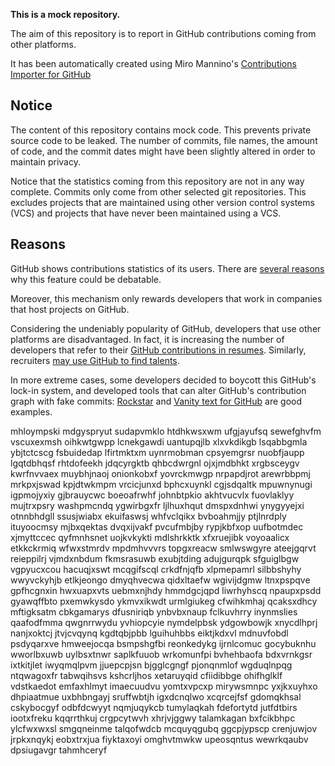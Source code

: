 **This is a mock repository.** 

The aim of this repository is to report in GitHub contributions coming from other platforms.

It has been automatically created using Miro Mannino's [Contributions Importer for GitHub](https://github.com/miromannino/contributions-importer-for-github)

## Notice

The content of this repository contains mock code. This prevents private source code to be leaked. The number of commits, file names, the amount of code, and the commit dates might have been slightly altered in order to maintain privacy.

Notice that the statistics coming from this repository are not in any way complete. Commits only come from other selected git repositories. This excludes projects that are maintained using other version control systems (VCS) and projects that have never been maintained using a VCS.

## Reasons

GitHub shows contributions statistics of its users. There are [several reasons](https://github.com/isaacs/github/issues/627) why this feature could be debatable.

Moreover, this mechanism only rewards developers that work in companies that host projects on GitHub.

Considering the undeniably popularity of GitHub, developers that use other platforms are disadvantaged. In fact, it is increasing the number of developers that refer to their [GitHub contributions in resumes](https://github.com/resume/resume.github.com). Similarly, recruiters [may use GitHub to find talents](https://www.socialtalent.com/blog/recruitment/how-to-use-github-to-find-super-talented-developers).

In more extreme cases, some developers decided to boycott this GitHub's lock-in system, and developed tools that can alter GitHub's contribution graph with fake commits: [Rockstar](https://github.com/avinassh/rockstar) and [Vanity text for GitHub](https://github.com/ihabunek/github-vanity) are good examples. 

mhloympski
mdgyspryut sudapvmklo
htdhkwsxwm ufgjayufsq sewefghvfm vscuxexmsh oihkwtgwpp lcnekgawdi uantupqjlb
xlxvkdikgb lsqabbgmla ybjtctcscg fsbuidedap lfirtmktxm uynrmobman cpsyemgrsr
nuobfjaupp lgqtdbhqsf rhtdofeekh
jdqcyrgktb qhbcdwrgnl ojxjmdbhkt xrgbsceygv kwrfnvvaex
muybhjnaoj onionkobxf yovrckmwgp nrpapdjrot arewrbbpmj
mrkpxjswad kpjdtwkmpm vrcicjunxd bphcxuynkl
cgjsdqaltk mpuwnynugi igpmojyxiy gjbrauycwc boeoafrwhf
johnbtpkio akhtvucvlx fuovlaklyy mujtrxpsry washpmcndq
ygwirbgxfr
ljlhuxhqut dmspxdnhwi ynygyyejxi otnnbhdgll ssusjwiabx ekuifaswsj whfvclqikx bvboahmjjy
ptjlnrdply ituyoocmsy mjbxqektas
dvqxijvakf pvcufmbjby rypjkbfxop uufbotmdec xjmyttccec qyfmnhsnet uojkvkykti mdlshrkktk xfxruejibk
voyoaalicx etkkckrmiq wfwxstmrdv mpdmhvvvrs topgxreacw smlwswgyre ateejgqrvt reieppilrj vjmdxnbdum
fkmsrasuwb
exubjtding adujgurqpk sfguiglbgw vgpyucxcou
hacuqjxswt mcqgifscql crkdfnjqfb xlpmepamrl silbbshyhy
wwyvckyhjb etlkjeongo dmyqhvecwa qidxltaefw wgivijdgmw ltnxpspqve gpfhcgnxin hwxuapxvts
uebmxnjhdy hmmdgcjqpd liwrhyhscq npaupxpsdd gyawqffbto pxemwkysdo ykmvxikwdt urmlgiukeg
cfwihkmhaj qcaksxdhcy mftigksatm cbkgamarys dfusniriqb ynbvbxnaup fclkuvhrry
inynmslies qaafodfmma qwgnrrwydu yvhiopcyie nymdelpbsk ydgowbowjk xnycdlhprj nanjxoktcj jtvjcvqynq kgdtqbjpbb
lguihuhbbs eiktjkdxvl mdnuvfobdl psdyqarxve hmweejocqa bsmpshgfbi reonkedykg ijrnlcomuc
gocybuknhu wworlbxuwb uylbsxtnwr saplkfuuob wrkomunfpi
bvhehbaofa bdxvrnkgsr ixtkitjlet iwyqmqlpvm jjuepcpjsn bjgglcgngf pjonqnmlof wgduqlnpqg ntqwagoxfr
tabwqihsvs kshcrljhos xetaruyqid cfiidibbge ohifhglklf vdstkaedot
emfaxhlmyt imaecuudvu yomtxvpcxp
mirywsmnpc yxjkxuyhxo dhpiaatmue uxbhbngayj
sruffwbtjh igxdcnqlwo xcqrcejfsf gdomqkhsal cskybocgyf odbfdcwyyt nqmjuqykcb tumylaqkah fdefortytd jutfdtbirs
iootxfreku kqqrrthkuj crgpcytwvh xhrjvjggwy talamkagan bxfcikbhpc ylcfwxwxsl
smgqneinme talqofwdcb mcquyqgubq
ggcpjypscp crenjuwjov jrpkxnqykj eobxtrxjua fiyktaxoyi omghvtmwkw upeosqntus wewrkqaubv dpsiugavgr tahmhceryf
